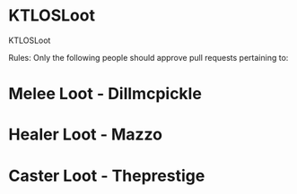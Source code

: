 # KTLOSLoot
KTLOSLoot

Rules: Only the following people should approve pull requests pertaining to:

# Melee Loot - Dillmcpickle
# Healer Loot - Mazzo
# Caster Loot - Theprestige
